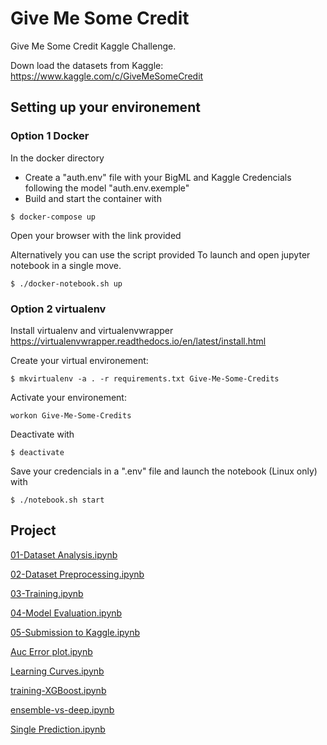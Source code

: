 # Give Me Some Credit

Give Me Some Credit Kaggle Challenge.

Down load the datasets from Kaggle: 
https://www.kaggle.com/c/GiveMeSomeCredit

## Setting up your environement

### Option 1 Docker

In the docker directory
- Create a "auth.env" file with your BigML and Kaggle Credencials following the model "auth.env.exemple"
- Build and start the container with

```
$ docker-compose up
```

Open your browser with the link provided

Alternatively you can use the script provided To launch and open jupyter notebook in a single move.

```
$ ./docker-notebook.sh up
```
### Option 2 virtualenv

Install virtualenv and virtualenvwrapper
https://virtualenvwrapper.readthedocs.io/en/latest/install.html

Create your virtual environement:
```
$ mkvirtualenv -a . -r requirements.txt Give-Me-Some-Credits
```

Activate your environement:
```
workon Give-Me-Some-Credits
```

Deactivate with
```
$ deactivate
```
Save your credencials in a ".env" file
and launch the notebook (Linux only) with
```
$ ./notebook.sh start
```

## Project

[01-Dataset Analysis.ipynb](01-Dataset%20Analysis.ipynb)

[02-Dataset Preprocessing.ipynb](02-Dataset%20Preprocessing.ipynb)

[03-Training.ipynb](03-Training.ipynb)

[04-Model Evaluation.ipynb](04-Model%20Evaluation.ipynb)

[05-Submission to Kaggle.ipynb](05-Submission%20to%20Kaggle.ipynb)

[Auc Error plot.ipynb](Auc%20Error%20plot.ipynb)

[Learning Curves.ipynb](Learning%20Curves.ipynb)

[training-XGBoost.ipynb](training-XGBoost.ipynb)

[ensemble-vs-deep.ipynb](ensemble-vs-deep.ipynb)

[Single Prediction.ipynb](Single%20Prediction.ipynb)
